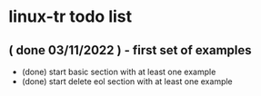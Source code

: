 # linux-tr todo list


## ( done 03/11/2022 ) - first set of examples
* (done) start basic section with at least one example
* (done) start delete eol section with at least one example
